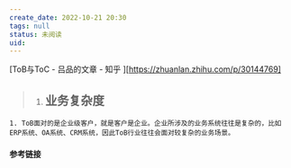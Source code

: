 ```yaml
---
create_date: 2022-10-21 20:30 
tags: null
status: 未阅读 
uid: 
---
```




[ToB与ToC - 吕品的文章 - 知乎 ][https://zhuanlan.zhihu.com/p/30144769]
> 1. ## 业务复杂度
	1. ToB面对的是企业级客户，就是客户是企业。企业所涉及的业务系统往往是复杂的，比如ERP系统、OA系统、CRM系统，因此ToB行业往往会面对较复杂的业务场景。


#### 参考链接